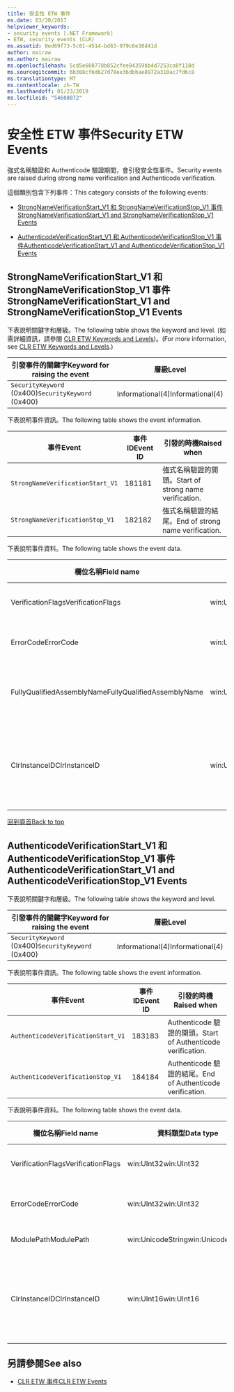 ```yaml
---
title: 安全性 ETW 事件
ms.date: 03/30/2017
helpviewer_keywords:
- security events [.NET Framework]
- ETW, security events (CLR)
ms.assetid: 0ed69f73-5c01-4514-bd63-979c6e38d41d
author: mairaw
ms.author: mairaw
ms.openlocfilehash: 5cd5e660778b852cfee84359bb4d7253ca8f118d
ms.sourcegitcommit: 6b308cf6d627d78ee36dbbae8972a310ac7fd6c8
ms.translationtype: MT
ms.contentlocale: zh-TW
ms.lasthandoff: 01/23/2019
ms.locfileid: "54608072"
---
```

# <a name="security-etw-events"></a><span data-ttu-id="618ed-102">安全性 ETW 事件</span><span class="sxs-lookup"><span data-stu-id="618ed-102">Security ETW Events</span></span>
<a name="top"></a> <span data-ttu-id="618ed-103">強式名稱驗證和 Authenticode 驗證期間，會引發安全性事件。</span><span class="sxs-lookup"><span data-stu-id="618ed-103">Security events are raised during strong name verification and Authenticode verification.</span></span>  
  
 <span data-ttu-id="618ed-104">這個類別包含下列事件：</span><span class="sxs-lookup"><span data-stu-id="618ed-104">This category consists of the following events:</span></span>  
  
-   [<span data-ttu-id="618ed-105">StrongNameVerificationStart_V1 和 StrongNameVerificationStop_V1 事件</span><span class="sxs-lookup"><span data-stu-id="618ed-105">StrongNameVerificationStart_V1 and StrongNameVerificationStop_V1 Events</span></span>](#strongnameverificationstart_v1_and_strongnameverificationstop_v1_events)  
  
-   [<span data-ttu-id="618ed-106">AuthenticodeVerificationStart_V1 和 AuthenticodeVerificationStop_V1 事件</span><span class="sxs-lookup"><span data-stu-id="618ed-106">AuthenticodeVerificationStart_V1 and AuthenticodeVerificationStop_V1 Events</span></span>](#authenticodeverificationstart_v1_and_authenticodeverificationstop_v1_events)  
  
<a name="strongnameverificationstart_v1_and_strongnameverificationstop_v1_events"></a>   
## <a name="strongnameverificationstartv1-and-strongnameverificationstopv1-events"></a><span data-ttu-id="618ed-107">StrongNameVerificationStart_V1 和 StrongNameVerificationStop_V1 事件</span><span class="sxs-lookup"><span data-stu-id="618ed-107">StrongNameVerificationStart_V1 and StrongNameVerificationStop_V1 Events</span></span>  
 <span data-ttu-id="618ed-108">下表說明關鍵字和層級。</span><span class="sxs-lookup"><span data-stu-id="618ed-108">The following table shows the keyword and level.</span></span> <span data-ttu-id="618ed-109">(如需詳細資訊，請參閱 [CLR ETW Keywords and Levels](../../../docs/framework/performance/clr-etw-keywords-and-levels.md))。</span><span class="sxs-lookup"><span data-stu-id="618ed-109">(For more information, see [CLR ETW Keywords and Levels](../../../docs/framework/performance/clr-etw-keywords-and-levels.md).)</span></span>  
  
|<span data-ttu-id="618ed-110">引發事件的關鍵字</span><span class="sxs-lookup"><span data-stu-id="618ed-110">Keyword for raising the event</span></span>|<span data-ttu-id="618ed-111">層級</span><span class="sxs-lookup"><span data-stu-id="618ed-111">Level</span></span>|  
|-----------------------------------|-----------|  
|<span data-ttu-id="618ed-112">`SecurityKeyword` (0x400)</span><span class="sxs-lookup"><span data-stu-id="618ed-112">`SecurityKeyword` (0x400)</span></span>|<span data-ttu-id="618ed-113">Informational(4)</span><span class="sxs-lookup"><span data-stu-id="618ed-113">Informational(4)</span></span>|  
  
 <span data-ttu-id="618ed-114">下表說明事件資訊。</span><span class="sxs-lookup"><span data-stu-id="618ed-114">The following table shows the event information.</span></span>  
  
|<span data-ttu-id="618ed-115">事件</span><span class="sxs-lookup"><span data-stu-id="618ed-115">Event</span></span>|<span data-ttu-id="618ed-116">事件 ID</span><span class="sxs-lookup"><span data-stu-id="618ed-116">Event ID</span></span>|<span data-ttu-id="618ed-117">引發的時機</span><span class="sxs-lookup"><span data-stu-id="618ed-117">Raised when</span></span>|  
|-----------|--------------|-----------------|  
|`StrongNameVerificationStart_V1`|<span data-ttu-id="618ed-118">181</span><span class="sxs-lookup"><span data-stu-id="618ed-118">181</span></span>|<span data-ttu-id="618ed-119">強式名稱驗證的開頭。</span><span class="sxs-lookup"><span data-stu-id="618ed-119">Start of strong name verification.</span></span>|  
|`StrongNameVerificationStop_V1`|<span data-ttu-id="618ed-120">182</span><span class="sxs-lookup"><span data-stu-id="618ed-120">182</span></span>|<span data-ttu-id="618ed-121">強式名稱驗證的結尾。</span><span class="sxs-lookup"><span data-stu-id="618ed-121">End of strong name verification.</span></span>|  
  
 <span data-ttu-id="618ed-122">下表說明事件資料。</span><span class="sxs-lookup"><span data-stu-id="618ed-122">The following table shows the event data.</span></span>  
  
|<span data-ttu-id="618ed-123">欄位名稱</span><span class="sxs-lookup"><span data-stu-id="618ed-123">Field name</span></span>|<span data-ttu-id="618ed-124">資料類型</span><span class="sxs-lookup"><span data-stu-id="618ed-124">Data type</span></span>|<span data-ttu-id="618ed-125">描述</span><span class="sxs-lookup"><span data-stu-id="618ed-125">Description</span></span>|  
|----------------|---------------|-----------------|  
|<span data-ttu-id="618ed-126">VerificationFlags</span><span class="sxs-lookup"><span data-stu-id="618ed-126">VerificationFlags</span></span>|<span data-ttu-id="618ed-127">win:UInt32</span><span class="sxs-lookup"><span data-stu-id="618ed-127">win:UInt32</span></span>|<span data-ttu-id="618ed-128">驗證旗標。</span><span class="sxs-lookup"><span data-stu-id="618ed-128">The verification flags.</span></span>|  
|<span data-ttu-id="618ed-129">ErrorCode</span><span class="sxs-lookup"><span data-stu-id="618ed-129">ErrorCode</span></span>|<span data-ttu-id="618ed-130">win:UInt32</span><span class="sxs-lookup"><span data-stu-id="618ed-130">win:UInt32</span></span>|<span data-ttu-id="618ed-131">HResult 錯誤碼。</span><span class="sxs-lookup"><span data-stu-id="618ed-131">The HResult error code.</span></span>|  
|<span data-ttu-id="618ed-132">FullyQualifiedAssemblyName</span><span class="sxs-lookup"><span data-stu-id="618ed-132">FullyQualifiedAssemblyName</span></span>|<span data-ttu-id="618ed-133">win:UnicodeString</span><span class="sxs-lookup"><span data-stu-id="618ed-133">win:UnicodeString</span></span>|<span data-ttu-id="618ed-134">完整組件名稱。</span><span class="sxs-lookup"><span data-stu-id="618ed-134">The fully qualified assembly name.</span></span>|  
|<span data-ttu-id="618ed-135">ClrInstanceID</span><span class="sxs-lookup"><span data-stu-id="618ed-135">ClrInstanceID</span></span>|<span data-ttu-id="618ed-136">win:UInt16</span><span class="sxs-lookup"><span data-stu-id="618ed-136">win:UInt16</span></span>|<span data-ttu-id="618ed-137">CLR 或 CoreCLR 執行個體的唯一 ID。</span><span class="sxs-lookup"><span data-stu-id="618ed-137">Unique ID for the instance of CLR or CoreCLR.</span></span>|  
  
 [<span data-ttu-id="618ed-138">回到頁首</span><span class="sxs-lookup"><span data-stu-id="618ed-138">Back to top</span></span>](#top)  
  
<a name="authenticodeverificationstart_v1_and_authenticodeverificationstop_v1_events"></a>   
## <a name="authenticodeverificationstartv1-and-authenticodeverificationstopv1-events"></a><span data-ttu-id="618ed-139">AuthenticodeVerificationStart_V1 和 AuthenticodeVerificationStop_V1 事件</span><span class="sxs-lookup"><span data-stu-id="618ed-139">AuthenticodeVerificationStart_V1 and AuthenticodeVerificationStop_V1 Events</span></span>  
 <span data-ttu-id="618ed-140">下表說明關鍵字和層級。</span><span class="sxs-lookup"><span data-stu-id="618ed-140">The following table shows the keyword and level.</span></span>  
  
|<span data-ttu-id="618ed-141">引發事件的關鍵字</span><span class="sxs-lookup"><span data-stu-id="618ed-141">Keyword for raising the event</span></span>|<span data-ttu-id="618ed-142">層級</span><span class="sxs-lookup"><span data-stu-id="618ed-142">Level</span></span>|  
|-----------------------------------|-----------|  
|<span data-ttu-id="618ed-143">`SecurityKeyword` (0x400)</span><span class="sxs-lookup"><span data-stu-id="618ed-143">`SecurityKeyword` (0x400)</span></span>|<span data-ttu-id="618ed-144">Informational(4)</span><span class="sxs-lookup"><span data-stu-id="618ed-144">Informational(4)</span></span>|  
  
 <span data-ttu-id="618ed-145">下表說明事件資訊。</span><span class="sxs-lookup"><span data-stu-id="618ed-145">The following table shows the event information.</span></span>  
  
|<span data-ttu-id="618ed-146">事件</span><span class="sxs-lookup"><span data-stu-id="618ed-146">Event</span></span>|<span data-ttu-id="618ed-147">事件 ID</span><span class="sxs-lookup"><span data-stu-id="618ed-147">Event ID</span></span>|<span data-ttu-id="618ed-148">引發的時機</span><span class="sxs-lookup"><span data-stu-id="618ed-148">Raised when</span></span>|  
|-----------|--------------|-----------------|  
|`AuthenticodeVerificationStart_V1`|<span data-ttu-id="618ed-149">183</span><span class="sxs-lookup"><span data-stu-id="618ed-149">183</span></span>|<span data-ttu-id="618ed-150">Authenticode 驗證的開頭。</span><span class="sxs-lookup"><span data-stu-id="618ed-150">Start of Authenticode verification.</span></span>|  
|`AuthenticodeVerificationStop_V1`|<span data-ttu-id="618ed-151">184</span><span class="sxs-lookup"><span data-stu-id="618ed-151">184</span></span>|<span data-ttu-id="618ed-152">Authenticode 驗證的結尾。</span><span class="sxs-lookup"><span data-stu-id="618ed-152">End of Authenticode verification.</span></span>|  
  
 <span data-ttu-id="618ed-153">下表說明事件資料。</span><span class="sxs-lookup"><span data-stu-id="618ed-153">The following table shows the event data.</span></span>  
  
|<span data-ttu-id="618ed-154">欄位名稱</span><span class="sxs-lookup"><span data-stu-id="618ed-154">Field name</span></span>|<span data-ttu-id="618ed-155">資料類型</span><span class="sxs-lookup"><span data-stu-id="618ed-155">Data type</span></span>|<span data-ttu-id="618ed-156">描述</span><span class="sxs-lookup"><span data-stu-id="618ed-156">Description</span></span>|  
|----------------|---------------|-----------------|  
|<span data-ttu-id="618ed-157">VerificationFlags</span><span class="sxs-lookup"><span data-stu-id="618ed-157">VerificationFlags</span></span>|<span data-ttu-id="618ed-158">win:UInt32</span><span class="sxs-lookup"><span data-stu-id="618ed-158">win:UInt32</span></span>|<span data-ttu-id="618ed-159">驗證旗標。</span><span class="sxs-lookup"><span data-stu-id="618ed-159">The verification flags.</span></span>|  
|<span data-ttu-id="618ed-160">ErrorCode</span><span class="sxs-lookup"><span data-stu-id="618ed-160">ErrorCode</span></span>|<span data-ttu-id="618ed-161">win:UInt32</span><span class="sxs-lookup"><span data-stu-id="618ed-161">win:UInt32</span></span>|<span data-ttu-id="618ed-162">HResult 錯誤碼。</span><span class="sxs-lookup"><span data-stu-id="618ed-162">The HResult error code.</span></span>|  
|<span data-ttu-id="618ed-163">ModulePath</span><span class="sxs-lookup"><span data-stu-id="618ed-163">ModulePath</span></span>|<span data-ttu-id="618ed-164">win:UnicodeString</span><span class="sxs-lookup"><span data-stu-id="618ed-164">win:UnicodeString</span></span>|<span data-ttu-id="618ed-165">模組路徑。</span><span class="sxs-lookup"><span data-stu-id="618ed-165">The module path.</span></span>|  
|<span data-ttu-id="618ed-166">ClrInstanceID</span><span class="sxs-lookup"><span data-stu-id="618ed-166">ClrInstanceID</span></span>|<span data-ttu-id="618ed-167">win:UInt16</span><span class="sxs-lookup"><span data-stu-id="618ed-167">win:UInt16</span></span>|<span data-ttu-id="618ed-168">CLR 或 CoreCLR 執行個體的唯一 ID。</span><span class="sxs-lookup"><span data-stu-id="618ed-168">Unique ID for the instance of CLR or CoreCLR.</span></span>|  
  
## <a name="see-also"></a><span data-ttu-id="618ed-169">另請參閱</span><span class="sxs-lookup"><span data-stu-id="618ed-169">See also</span></span>
- [<span data-ttu-id="618ed-170">CLR ETW 事件</span><span class="sxs-lookup"><span data-stu-id="618ed-170">CLR ETW Events</span></span>](../../../docs/framework/performance/clr-etw-events.md)
